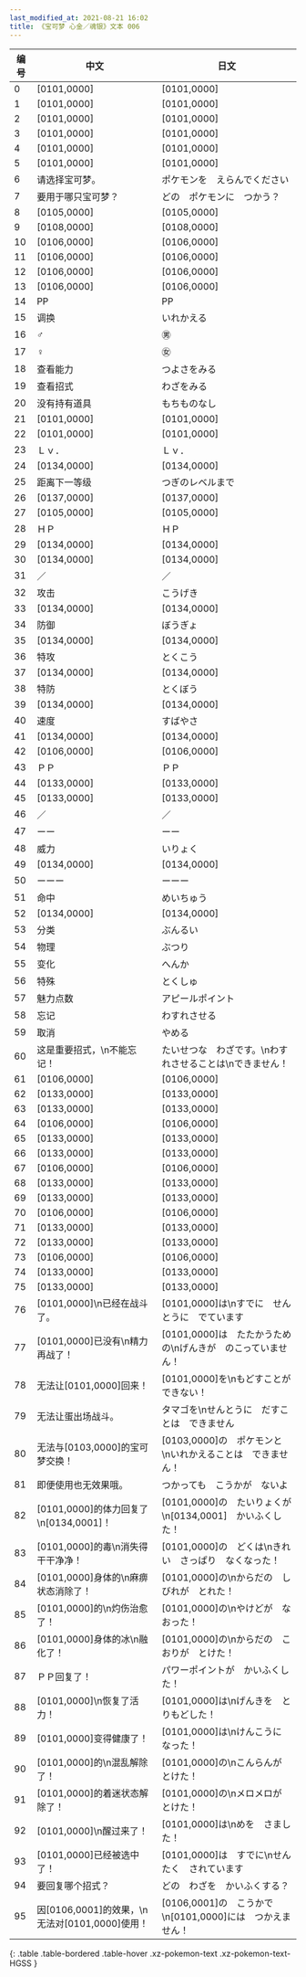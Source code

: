 ```yaml
---
last_modified_at: 2021-08-21 16:02
title: 《宝可梦 心金／魂银》文本 006
---
```

| 编号 | 中文 | 日文 |
| ---- | ---- | ---- |
| 0 | [0101,0000] | [0101,0000] |
| 1 | [0101,0000] | [0101,0000] |
| 2 | [0101,0000] | [0101,0000] |
| 3 | [0101,0000] | [0101,0000] |
| 4 | [0101,0000] | [0101,0000] |
| 5 | [0101,0000] | [0101,0000] |
| 6 | 请选择宝可梦。 | ポケモンを　えらんでください |
| 7 | 要用于哪只宝可梦？ | どの　ポケモンに　つかう？ |
| 8 | [0105,0000] | [0105,0000] |
| 9 | [0108,0000] | [0108,0000] |
| 10 | [0106,0000] | [0106,0000] |
| 11 | [0106,0000] | [0106,0000] |
| 12 | [0106,0000] | [0106,0000] |
| 13 | [0106,0000] | [0106,0000] |
| 14 | PP | PP |
| 15 | 调换 | いれかえる |
| 16 | ♂ | ㊚ |
| 17 | ♀ | ㊛ |
| 18 | 查看能力 | つよさをみる |
| 19 | 查看招式 | わざをみる |
| 20 | 没有持有道具 | もちものなし |
| 21 | [0101,0000] | [0101,0000] |
| 22 | [0101,0000] | [0101,0000] |
| 23 | Ｌｖ． | Ｌｖ． |
| 24 | [0134,0000] | [0134,0000] |
| 25 | 距离下一等级 | つぎのレベルまで |
| 26 | [0137,0000] | [0137,0000] |
| 27 | [0105,0000] | [0105,0000] |
| 28 | ＨＰ | ＨＰ |
| 29 | [0134,0000] | [0134,0000] |
| 30 | [0134,0000] | [0134,0000] |
| 31 | ／ | ／ |
| 32 | 攻击 | こうげき |
| 33 | [0134,0000] | [0134,0000] |
| 34 | 防御 | ぼうぎょ |
| 35 | [0134,0000] | [0134,0000] |
| 36 | 特攻 | とくこう |
| 37 | [0134,0000] | [0134,0000] |
| 38 | 特防 | とくぼう |
| 39 | [0134,0000] | [0134,0000] |
| 40 | 速度 | すばやさ |
| 41 | [0134,0000] | [0134,0000] |
| 42 | [0106,0000] | [0106,0000] |
| 43 | ＰＰ | ＰＰ |
| 44 | [0133,0000] | [0133,0000] |
| 45 | [0133,0000] | [0133,0000] |
| 46 | ／ | ／ |
| 47 | ーー | ーー |
| 48 | 威力 | いりょく |
| 49 | [0134,0000] | [0134,0000] |
| 50 | ーーー | ーーー |
| 51 | 命中 | めいちゅう |
| 52 | [0134,0000] | [0134,0000] |
| 53 | 分类 | ぶんるい |
| 54 | 物理 | ぶつり |
| 55 | 变化 | へんか |
| 56 | 特殊 | とくしゅ |
| 57 | 魅力点数 | アピールポイント |
| 58 | 忘记 | わすれさせる |
| 59 | 取消 | やめる |
| 60 | 这是重要招式，\n不能忘记！ | たいせつな　わざです。\nわすれさせることは\nできません！ |
| 61 | [0106,0000] | [0106,0000] |
| 62 | [0133,0000] | [0133,0000] |
| 63 | [0133,0000] | [0133,0000] |
| 64 | [0106,0000] | [0106,0000] |
| 65 | [0133,0000] | [0133,0000] |
| 66 | [0133,0000] | [0133,0000] |
| 67 | [0106,0000] | [0106,0000] |
| 68 | [0133,0000] | [0133,0000] |
| 69 | [0133,0000] | [0133,0000] |
| 70 | [0106,0000] | [0106,0000] |
| 71 | [0133,0000] | [0133,0000] |
| 72 | [0133,0000] | [0133,0000] |
| 73 | [0106,0000] | [0106,0000] |
| 74 | [0133,0000] | [0133,0000] |
| 75 | [0133,0000] | [0133,0000] |
| 76 | [0101,0000]\n已经在战斗了。 | [0101,0000]は\nすでに　せんとうに　でています |
| 77 | [0101,0000]已没有\n精力再战了！ | [0101,0000]は　たたかうための\nげんきが　のこっていません！ |
| 78 | 无法让[0101,0000]回来！ | [0101,0000]を\nもどすことが　できない！ |
| 79 | 无法让蛋出场战斗。 | タマゴを\nせんとうに　だすことは　できません |
| 80 | 无法与[0103,0000]的宝可梦交换！ | [0103,0000]の　ポケモンと　\nいれかえることは　できません！ |
| 81 | 即便使用也无效果哦。 | つかっても　こうかが　ないよ |
| 82 | [0101,0000]的体力回复了\n[0134,0001]！ | [0101,0000]の　たいりょくが\n[0134,0001]　かいふくした！ |
| 83 | [0101,0000]的毒\n消失得干干净净！ | [0101,0000]の　どくは\nきれい　さっぱり　なくなった！ |
| 84 | [0101,0000]身体的\n麻痹状态消除了！ | [0101,0000]の\nからだの　しびれが　とれた！ |
| 85 | [0101,0000]的\n灼伤治愈了！ | [0101,0000]の\nやけどが　なおった！ |
| 86 | [0101,0000]身体的冰\n融化了！ | [0101,0000]の\nからだの　こおりが　とけた！ |
| 87 | ＰＰ回复了！　 | パワーポイントが　かいふくした！　 |
| 88 | [0101,0000]\n恢复了活力！ | [0101,0000]は\nげんきを　とりもどした！ |
| 89 | [0101,0000]变得健康了！ | [0101,0000]は\nけんこうに　なった！ |
| 90 | [0101,0000]的\n混乱解除了！ | [0101,0000]の\nこんらんが　とけた！ |
| 91 | [0101,0000]的着迷状态解除了！ | [0101,0000]の\nメロメロが　とけた！ |
| 92 | [0101,0000]\n醒过来了！ | [0101,0000]は\nめを　さました！ |
| 93 | [0101,0000]已经被选中了！ | [0101,0000]は　すでに\nせんたく　されています |
| 94 | 要回复哪个招式？ | どの　わざを　かいふくする？ |
| 95 | 因[0106,0001]的效果，\n无法对[0101,0000]使用！ | [0106,0001]の　こうかで\n[0101,0000]には　つかえません！ |
{: .table .table-bordered .table-hover .xz-pokemon-text .xz-pokemon-text-HGSS }